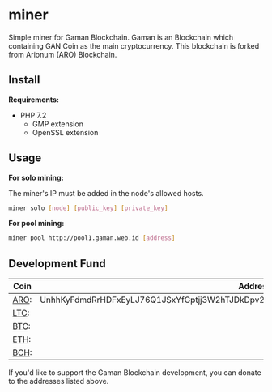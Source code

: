 # miner

Simple miner for Gaman Blockchain. Gaman is an Blockchain which containing GAN Coin as the main cryptocurrency. This blockchain is forked from Arionum (ARO) Blockchain.

## Install

**Requirements:**

- PHP 7.2
  - GMP extension
  - OpenSSL extension

## Usage

**For solo mining:**

The miner's IP must be added in the node's allowed hosts.

```bash
miner solo [node] [public_key] [private_key]
```

**For pool mining:**

```bash
miner pool http://pool1.gaman.web.id [address]
```

## Development Fund

Coin | Address
---- | --------
[ARO]: | UnhhKyFdmdRrHDFxEyLJ76Q1JSxYfGptjj3W2hTJDkDpv2j9prUEsC6EwaGDMgHF4DA8QvR7vKCy4sKpE8tLfqa
[LTC]: | 
[BTC]: | 
[ETH]: | 
[BCH]: | 

If you'd like to support the Gaman Blockchain development, you can donate to the addresses listed above.

[aro]: https://arionum.com
[ltc]: https://litecoin.org
[btc]: https://bitcoin.org
[eth]: https://ethereum.org
[bch]: https://www.bitcoincash.org
